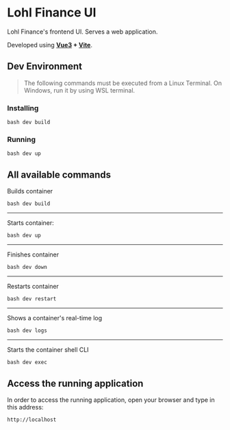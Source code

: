 # Lohl Finance UI

Lohl Finance's frontend UI. Serves a web application.

Developed using **[Vue3](https://vuejs.org/guide/introduction.html) + [Vite](https://vitejs.dev/)**.

## Dev Environment

> The following commands must be executed from a Linux Terminal. On Windows,
run it by using WSL terminal.

### Installing

```shell
bash dev build
```

### Running

```shell
bash dev up
```

## All available commands

Builds container

```shell
bash dev build
```

---

Starts container:

```shell
bash dev up
```

---

Finishes container

```shell
bash dev down
```

---

Restarts container

```shell
bash dev restart
```

---

Shows a container's real-time log

```shell
bash dev logs
```

---

Starts the container shell CLI

```shell
bash dev exec
```

## Access the running application 

In order to access the running application, open your browser and type in this address:

```
http://localhost
```